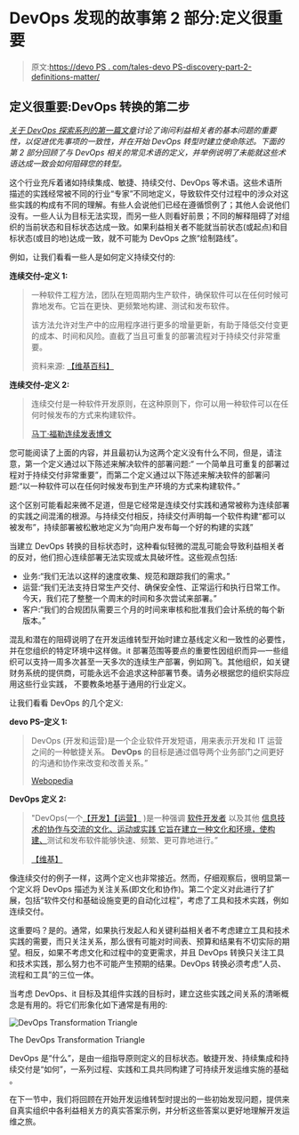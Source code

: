 # DevOps 发现的故事第 2 部分:定义很重要

> 原文:[https://devo PS . com/tales-devo PS-discovery-part-2-definitions-matter/](https://devops.com/tales-devops-discovery-part-2-definitions-matter/)

## **定义很重要:DevOps 转换的第二步**

*[关于 DevOps 探索系列的第一篇文章](https://devops.com/2016/04/01/tales-devops-discovery-qa-field/)讨论了询问利益相关者的基本问题的重要性，以促进优先事项的一致性，并在开始 DevOps 转型时建立使命陈述。下面的第 2 部分回顾了与 DevOps 相关的常见术语的定义，并举例说明了未能就这些术语达成一致会如何阻碍您的转型。*

这个行业充斥着诸如持续集成、敏捷、持续交付、DevOps 等术语。这些术语所描述的实践经常被不同的行业“专家”不同地定义，导致软件交付过程中的涉众对这些实践的构成有不同的理解。有些人会说他们已经在遵循惯例了；其他人会说他们没有。一些人认为目标无法实现，而另一些人则看好前景；不同的解释阻碍了对组织的当前状态和目标状态达成一致。如果利益相关者不能就当前状态(或起点)和目标状态(或目的地)达成一致，就不可能为 DevOps 之旅“绘制路线”。

例如，让我们看看一些人是如何定义持续交付的:

**连续交付–定义 1:**

> 一种软件工程方法，团队在短周期内生产软件，确保软件可以在任何时候可靠地发布。它旨在更快、更频繁地构建、测试和发布软件。
> 
> 该方法允许对生产中的应用程序进行更多的增量更新，有助于降低交付变更的成本、时间和风险。直截了当且可重复的部署流程对于持续交付非常重要。
> 
> 资料来源: [【维基百科】](https://en.wikipedia.org/wiki/Continuous_delivery)

**连续交付–定义 2:**

> 连续交付是一种软件开发原则，在这种原则下，你可以用一种软件可以在任何时候发布的方式来构建软件。
> 
> [马丁·福勒连续发表博文](http://martinfowler.com/bliki/ContinuousDelivery.html)

您可能阅读了上面的内容，并且最初认为这两个定义没有什么不同，但是，请注意，第一个定义通过以下陈述来解决软件的部署问题:“ 一个简单且可重复的部署过程对于持续交付非常重要”，而第二个定义通过以下陈述来解决软件的部署问题:“以一种软件可以在任何时候发布到生产环境的方式来构建软件。”

这个区别可能看起来微不足道，但是它经常是连续交付实践和通常被称为连续部署的实践之间混淆的根源。与持续交付相反，持续交付声明每一个软件构建“都可以被发布”，持续部署被松散地定义为“向用户发布每一个好的构建的实践”

当建立 DevOps 转换的目标状态时，这种看似轻微的混乱可能会导致利益相关者的反对，他们担心连续部署无法实现或太具破坏性。这些观点包括:

*   业务:“我们无法以这样的速度收集、规范和跟踪我们的需求。”
*   运营:“我们无法支持日常生产交付、确保安全性、正常运行和执行日常工作。今天，我们花了整整一个周末的时间和多次尝试来部署。”
*   客户:“我们的合规团队需要三个月的时间来审核和批准我们会计系统的每个新版本。”

混乱和潜在的阻碍说明了在开发运维转型开始时建立基线定义和一致性的必要性，并在您组织的特定环境中这样做。it 部署范围等要点的重要性因组织而异—一些组织可以支持一周多次甚至一天多次的连续生产部署，例如网飞。其他组织，如关键财务系统的提供商，可能永远不会追求这种部署节奏。请务必根据您的组织实际应用这些行业实践， 不要教条地基于通用的行业定义。

让我们看看 DevOps 的几个定义:

**devo PS–定义 1:**

> DevOps (开发和运营)是一个企业软件开发短语，用来表示开发和 IT 运营之间的一种敏捷关系。 **DevOps** 的目标是通过倡导两个业务部门之间更好的沟通和协作来改变和改善关系。”
> 
> [Webopedia](http://www.webopedia.com/TERM/D/devops_development_operations.html)

**DevOps 定义 2:**

> "DevOps(一个[](https://en.wikipedia.org/wiki/Clipped_compound)[【开发】](https://en.wikipedia.org/wiki/Software_development)[【运营】](https://en.wikipedia.org/wiki/Information_technology_operations) )是一种强调 [软件开发者](https://en.wikipedia.org/wiki/Software_developer) 以及其他 [信息技术的协作与交流的文化、运动或实践 它旨在建立一种文化和环境，使构建、](https://en.wikipedia.org/wiki/Information_technology)[](https://en.wikipedia.org/wiki/Software_testing)测试和发布软件能够快速、频繁、更可靠地进行。”
> 
> [【维基】](https://en.wikipedia.org/wiki/DevOps)

像连续交付的例子一样，这两个定义也非常接近。然而，仔细观察后，很明显第一个定义将 DevOps 描述为关注关系(即文化和协作)。第二个定义对此进行了扩展，包括“软件交付和基础设施变更的自动化过程”，考虑了工具和技术实践，例如连续交付。

这重要吗？是的。通常，如果执行发起人和关键利益相关者不考虑建立工具和技术实践的需要，而只关注关系，那么很有可能对时间表、预算和结果有不切实际的期望。相反，如果不考虑文化和过程中的变更需求，并且 DevOps 转换只关注工具和技术实践，那么努力也不可能产生预期的结果。DevOps 转换必须考虑“人员、流程和工具”的三位一体。

当考虑 DevOps、it 目标及其组件实践的目标时，建立这些实践之间关系的清晰概念是有用的。将它们形象化如下通常是有用的:

![DevOps Transformation Triangle ](../Images/6bd72f043b57b71e7a92826d8370ed13.png)

The DevOps Transformation Triangle

DevOps 是“什么”，是由一组指导原则定义的目标状态。敏捷开发、持续集成和持续交付是“如何”，一系列过程、实践和工具共同构建了可持续开发运维实施的基础 。

在下一节中，我们将回顾在开始开发运维转型时提出的一些初始发现问题，提供来自真实组织中各利益相关方的真实答案示例，并分析这些答案以更好地理解开发运维之旅。